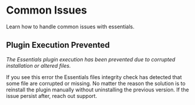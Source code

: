 # Common Issues

Learn how to handle common issues with essentials.

## Plugin Execution Prevented

_The Essentials plugin execution has been prevented due to corrupted installation or altered files._

If you see this error the Essentials files integrity check has detected that some file are corrupted or missing. No matter the reason the solution is to reinstall the plugin manually without uninstalling the previous version. If the issue persist after, reach out support.
